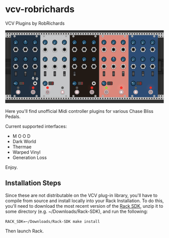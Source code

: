 # vcv-robrichards
VCV Plugins by RobRichards

![RobRichards Plugins](plugins.png)

Here you'll find unofficial Midi controller plugins for various Chase Bliss Pedals.

Current supported interfaces:

* M O O D
* Dark World
* Thermae
* Warped Vinyl
* Generation Loss

Enjoy.

## Installation Steps

Since these are not distributable on the VCV plug-in library, you'll have to compile
from source and install locally into your Rack Installation. To do this, you'll need to download
the most recent version of the [Rack SDK](https://vcvrack.com/downloads/Rack-SDK-1.1.6.zip), unzip it to some directory (e.g. ~/Downloads/Rack-SDK), and run the following:

`RACK_SDK=~/Downloads/Rack-SDK make install`

Then launch Rack.